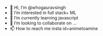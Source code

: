 - 👋 Hi, I’m @whogauravsingh
- 👀 I’m interested in full stack+ ML
- 🌱 I’m currently learning javascript
- 💞️ I’m looking to collaborate on ...
- 📫 How to reach me insta id=animetoamine

<!---
whogauravsingh/whogauravsingh is a ✨ special ✨ repository because its `README.md` (this file) appears on your GitHub profile.
You can click the Preview link to take a look at your changes.
--->

